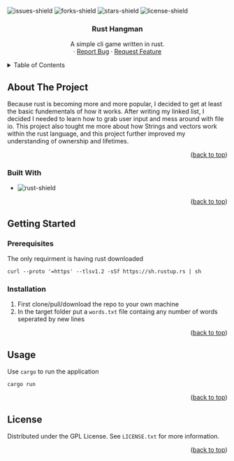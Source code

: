 <a name="readme-top"></a>

![issues-shield]
![forks-shield]
![stars-shield]
![license-shield]

<h3 align="center">Rust Hangman</h3>

  <p align="center">
    A simple cli game written in rust.
    <br />
    ·
    <a href="https://github.com/MagnusChase03/RustHangman/issues">Report Bug</a>
    ·
    <a href="https://github.com/MagnusChase03/RustHangman/issues">Request Feature</a>
  </p>
</div>

<details>
  <summary>Table of Contents</summary>
  <ol>
    <li>
      <a href="#about-the-project">About The Project</a>
      <ul>
        <li><a href="#built-with">Built With</a></li>
      </ul>
    </li>
    <li>
      <a href="#getting-started">Getting Started</a>
      <ul>
        <li><a href="#prerequisites">Prerequisites</a></li>
        <li><a href="#installation">Installation</a></li>
      </ul>
    </li>
    <li><a href="#usage">Usage</a></li>
    <li><a href="#license">License</a></li>
  </ol>
</details>

## About The Project

Because rust is becoming more and more popular, I decided to get at least the basic fundementals of how it works. After writing my linked list, I decided I needed to learn how to grab user input and mess around with file io. This project also tought me more about how Strings and vectors work within the rust language, and this project further improved my understanding of ownership and lifetimes.

<p align="right">(<a href="#readme-top">back to top</a>)</p>

### Built With

* ![rust-shield]

<p align="right">(<a href="#readme-top">back to top</a>)</p>

## Getting Started

### Prerequisites

The only requirment is having rust downloaded

```
curl --proto '=https' --tlsv1.2 -sSf https://sh.rustup.rs | sh
```

### Installation

1. First clone/pull/download the repo to your own machine
2. In the target folder put a `words.txt` file containg any number of words seperated by new lines

<p align="right">(<a href="#readme-top">back to top</a>)</p>

## Usage

Use `cargo` to run the application

```
cargo run
```

<p align="right">(<a href="#readme-top">back to top</a>)</p>

<!-- LICENSE -->
## License

Distributed under the GPL License. See `LICENSE.txt` for more information.

<p align="right">(<a href="#readme-top">back to top</a>)</p>

[issues-shield]: https://img.shields.io/github/issues/MagnusChase03/RustHangman?style=for-the-badge
[forks-shield]: https://img.shields.io/github/forks/MagnusChase03/RustHangman?style=for-the-badge
[stars-shield]: https://img.shields.io/github/stars/MagnusChase03/RustHangman?style=for-the-badge
[license-shield]: https://img.shields.io/github/license/magnuschase03/RustHangman?style=for-the-badge
[rust-shield]: https://img.shields.io/badge/Rust-20232A?style=for-the-badge&logo=rust
